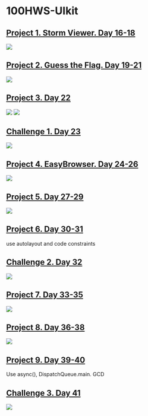 # 100HWS-UIkit


## [Project 1. Storm Viewer. Day 16-18](https://github.com/TRex-Dino/100HWS-UIkit/tree/main/Project1)
![](Project1/images/project1.gif)

## [Project 2. Guess the Flag. Day 19-21](https://github.com/TRex-Dino/100HWS-UIkit/tree/main/GuessTheFlag)
![](GuessTheFlag/images/Simulator%20Screen%20Recording%20-%20iPhone%2012%20-%202021-06-15%20at%2017.11.34.gif)

## [Project 3. Day 22](https://github.com/TRex-Dino/100HWS-UIkit/tree/main/Project%203/Project%203)
![](Project%203/Project%203/images/proj3.2.gif)
![](Project%203/Project%203/images/proj3.gif)

## [Challenge 1. Day 23](https://github.com/TRex-Dino/100HWS-UIkit/tree/main/Challange%201)
![](Challange%201/images/chal1.gif)

## [Project 4. EasyBrowser. Day 24-26](https://github.com/TRex-Dino/100HWS-UIkit/tree/main/EasyBrowser)
![](EasyBrowser/images/proj4.gif)

## [Project 5. Day 27-29](https://github.com/TRex-Dino/100HWS-UIkit/tree/main/Project5)
![](Project5/images/Simulator%20Screen%20Recording%20-%20iPhone%2012%20-%202021-07-01%20at%2022.03.58.gif)

## [Project 6. Day 30-31]()
use autolayout and code constraints

## [Challenge 2. Day 32](https://github.com/TRex-Dino/100HWS-UIkit/tree/main/Challange2)
![](Challange2/images/chal2.gif)

## [Project 7. Day 33-35](https://github.com/TRex-Dino/100HWS-UIkit/tree/main/Project%207)
![](Project%207/images/proj7.gif)

## [Project 8. Day 36-38](https://github.com/TRex-Dino/100HWS-UIkit/tree/main/Project%208)
![](Project%208/images/proj8.gif)

## [Project 9. Day 39-40]()
Use async(), DispatchQueue.main. GCD

## [Challenge 3. Day 41](https://github.com/TRex-Dino/100HWS-UIkit/tree/main/Challange%203)
![](Challange%203/images/chal3.gif)
